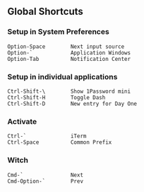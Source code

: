 ## Global Shortcuts ##

### Setup in System Preferences ###
```
Option-Space        Next input source
Option-`            Application Windows
Option-Tab          Notification Center
```


### Setup in individual applications ###
```
Ctrl-Shift-\        Show 1Password mini
Ctrl-Shift-H        Toggle Dash
Ctrl-Shift-D        New entry for Day One
```

### Activate ###
```
Ctrl-`              iTerm
Ctrl-Space          Common Prefix
```

### Witch ###
```
Cmd-`               Next
Cmd-Option-`        Prev
```
